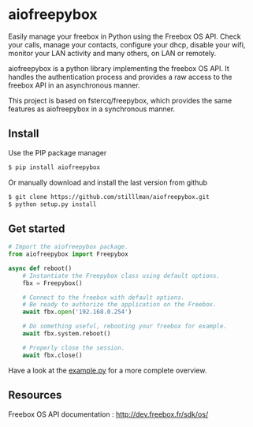 aiofreepybox
==========

Easily manage your freebox in Python using the Freebox OS API.
Check your calls, manage your contacts, configure your dhcp, disable your wifi, monitor your LAN activity and many others, on LAN or remotely.

aiofreepybox is a python library implementing the freebox OS API. It handles the authentication process and provides a raw access to the freebox API in an asynchronous manner.

This project is based on fstercq/freepybox, which provides the same features as aiofreepybox in a synchronous manner.

Install
-------
Use the PIP package manager
```bash
$ pip install aiofreepybox
```

Or manually download and install the last version from github
```bash
$ git clone https://github.com/stilllman/aiofreepybox.git
$ python setup.py install
```

Get started
-----------
```python
# Import the aiofreepybox package.
from aiofreepybox import Freepybox

async def reboot()
    # Instantiate the Freepybox class using default options.
    fbx = Freepybox()

    # Connect to the freebox with default options. 
    # Be ready to authorize the application on the Freebox.
    await fbx.open('192.168.0.254')

    # Do something useful, rebooting your freebox for example.
    await fbx.system.reboot()

    # Properly close the session.
	await fbx.close()
```
Have a look at the [example.py](https://github.com/stilllman/freepybox/blob/aiofreepybox/example.py) for a more complete overview.

Resources
---------
Freebox OS API documentation : http://dev.freebox.fr/sdk/os/

